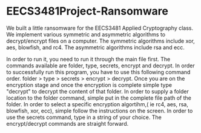 # EECS3481Project-Ransomware

We built a little ransomware for the EECS3481 Applied Cryptography class. We implement various symmetric and asymmetric algorithms to decrypt/encrypt files on a computer.
The symmetric algorithms include xor, aes, blowfish, and rc4. 
The asymmetric algorithms include rsa and ecc.

In order to run it, you need to run it through the main file first. The commands available are folder, type, secrets, encrypt and decrypt.
In order to successfully run this program, you have to use this following command order.  folder > type > secrets > encrypt > decrypt.
Once you are on the encryption stage and once the encryption is complete simple type "decrypt" to decrypt the content of that folder. 
In order to supply a folder location to the folder command, simple put in the complete file path of the folder. 
In order to select a specific encryption algortihm,( ie rc4, aes, rsa, blowfish, xor, ecc), simple follow the instructions on the screen. 
In order to use the secrets command, type in a string of your choice.
The encrypt/decrypt commands are straight forward. 
